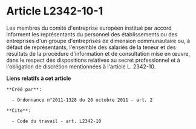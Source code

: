 # Article L2342-10-1

Les membres du comité d'entreprise européen institué par accord informent les représentants du personnel des établissements
ou des entreprises d'un groupe d'entreprises de dimension communautaire ou, à défaut de représentants, l'ensemble des
salariés de la teneur et des résultats de la procédure d'information et de consultation mise en œuvre, dans le respect des
dispositions relatives au secret professionnel et à l'obligation de discrétion mentionnées à l'article L. 2342-10.

**Liens relatifs à cet article**

	**Créé par**:

	  - Ordonnance n°2011-1328 du 20 octobre 2011 - art. 2

	**Cite**:

	  - Code du travail - art. L2342-10
